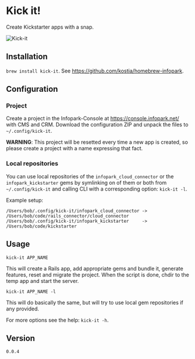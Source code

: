 # Kick it!

Create Kickstarter apps with a snap.

![Kick-it](https://raw.github.com/kostia/kick-it/master/kick-it.png)

## Installation

`brew install kick-it`. See https://github.com/kostia/homebrew-infopark.

## Configuration

### Project

Create a project in the Infopark-Console at https://console.infopark.net/ with CMS and CRM.
Download the configuration ZIP and unpack the files to `~/.config/kick-it`.

__WARNING__: This project will be resetted every time a new app is created, so please create a
project with a name expressing that fact.

### Local repositories

You can use local repositories of the `infopark_cloud_connector` or the `infopark_kickstarter`
gems by symlinking on of them or both from `~/.config/kick-it`
and calling CLI with a corresponding option: `kick-it -l`.

Example setup:
```
/Users/bob/.config/kick-it/infopark_cloud_connector -> /Users/bob/code/rails_connector/cloud_connector
/Users/bob/.config/kick-it/infopark_kickstarter     -> /Users/bob/code/kickstarter
```

## Usage

`kick-it APP_NAME`

This will create a Rails app, add appropriate gems and bundle it, generate features, reset and migrate the project.
When the script is done, chdir to the temp app and start the server.

`kick-it APP_NAME -l`

This will do basically the same, but will try to use local gem repositories if any provided.

For more options see the help: `kick-it -h`.

## Version

`0.0.4`
